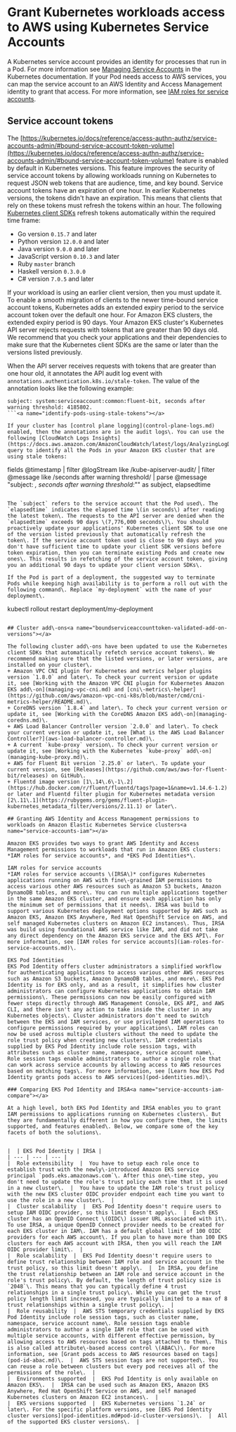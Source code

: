 # Grant Kubernetes workloads access to AWS using Kubernetes Service Accounts<a name="service-accounts"></a>

A Kubernetes service account provides an identity for processes that run in a Pod\. For more information see [Managing Service Accounts](https://kubernetes.io/docs/reference/access-authn-authz/service-accounts-admin) in the Kubernetes documentation\. If your Pod needs access to AWS services, you can map the service account to an AWS Identity and Access Management identity to grant that access\. For more information, see [IAM roles for service accounts](iam-roles-for-service-accounts.md)\.

## Service account tokens<a name="service-account-tokens"></a>

The [https://kubernetes.io/docs/reference/access-authn-authz/service-accounts-admin/#bound-service-account-token-volume](https://kubernetes.io/docs/reference/access-authn-authz/service-accounts-admin/#bound-service-account-token-volume) feature is enabled by default in Kubernetes versions\. This feature improves the security of service account tokens by allowing workloads running on Kubernetes to request JSON web tokens that are audience, time, and key bound\. Service account tokens have an expiration of one hour\. In earlier Kubernetes versions, the tokens didn't have an expiration\. This means that clients that rely on these tokens must refresh the tokens within an hour\. The following [Kubernetes client SDKs](https://kubernetes.io/docs/reference/using-api/client-libraries/) refresh tokens automatically within the required time frame:
+ Go version `0.15.7` and later
+ Python version `12.0.0` and later
+ Java version `9.0.0` and later
+ JavaScript version `0.10.3` and later
+ Ruby `master` branch
+ Haskell version `0.3.0.0`
+ C\# version `7.0.5` and later

If your workload is using an earlier client version, then you must update it\. To enable a smooth migration of clients to the newer time\-bound service account tokens, Kubernetes adds an extended expiry period to the service account token over the default one hour\. For Amazon EKS clusters, the extended expiry period is 90 days\. Your Amazon EKS cluster's Kubernetes API server rejects requests with tokens that are greater than 90 days old\. We recommend that you check your applications and their dependencies to make sure that the Kubernetes client SDKs are the same or later than the versions listed previously\.

When the API server receives requests with tokens that are greater than one hour old, it annotates the API audit log event with `annotations.authentication.k8s.io/stale-token`\. The value of the annotation looks like the following example:

```
subject: system:serviceaccount:common:fluent-bit, seconds after warning threshold: 4185802.
```<a name="identify-pods-using-stale-tokens"></a>

If your cluster has [control plane logging](control-plane-logs.md) enabled, then the annotations are in the audit logs\. You can use the following [CloudWatch Logs Insights](https://docs.aws.amazon.com/AmazonCloudWatch/latest/logs/AnalyzingLogData.html) query to identify all the Pods in your Amazon EKS cluster that are using stale tokens:

```
fields @timestamp
| filter @logStream like /kube-apiserver-audit/
| filter @message like /seconds after warning threshold/
| parse @message "subject: *, seconds after warning threshold:*\"" as subject, elapsedtime
```

The `subject` refers to the service account that the Pod used\. The `elapsedtime` indicates the elapsed time \(in seconds\) after reading the latest token\. The requests to the API server are denied when the `elapsedtime` exceeds 90 days \(7,776,000 seconds\)\. You should proactively update your applications' Kubernetes client SDK to use one of the version listed previously that automatically refresh the token\. If the service account token used is close to 90 days and you don't have sufficient time to update your client SDK versions before token expiration, then you can terminate existing Pods and create new ones\. This results in refetching of the service account token, giving you an additional 90 days to update your client version SDKs\.

If the Pod is part of a deployment, the suggested way to terminate Pods while keeping high availability is to perform a roll out with the following command\. Replace `my-deployment` with the name of your deployment\.

```
kubectl rollout restart deployment/my-deployment
```

## Cluster add\-ons<a name="boundserviceaccounttoken-validated-add-on-versions"></a>

The following cluster add\-ons have been updated to use the Kubernetes client SDKs that automatically refetch service account tokens\. We recommend making sure that the listed versions, or later versions, are installed on your cluster\.
+ Amazon VPC CNI plugin for Kubernetes and metrics helper plugins version `1.8.0` and later\. To check your current version or update it, see [Working with the Amazon VPC CNI plugin for Kubernetes Amazon EKS add\-on](managing-vpc-cni.md) and [cni\-metrics\-helper](https://github.com/aws/amazon-vpc-cni-k8s/blob/master/cmd/cni-metrics-helper/README.md)\.
+ CoreDNS version `1.8.4` and later\. To check your current version or update it, see [Working with the CoreDNS Amazon EKS add\-on](managing-coredns.md)\.
+ AWS Load Balancer Controller version `2.0.0` and later\. To check your current version or update it, see [What is the AWS Load Balancer Controller?](aws-load-balancer-controller.md)\.
+ A current `kube-proxy` version\. To check your current version or update it, see [Working with the Kubernetes `kube-proxy` add\-on](managing-kube-proxy.md)\.
+ AWS for Fluent Bit version `2.25.0` or later\. To update your current version, see [Releases](https://github.com/aws/aws-for-fluent-bit/releases) on GitHub\.
+ Fluentd image version [1\.14\.6\-1\.2](https://hub.docker.com/r/fluent/fluentd/tags?page=1&name=v1.14.6-1.2) or later and Fluentd filter plugin for Kubernetes metadata version [2\.11\.1](https://rubygems.org/gems/fluent-plugin-kubernetes_metadata_filter/versions/2.11.1) or later\. 

## Granting AWS Identity and Access Management permissions to workloads on Amazon Elastic Kubernetes Service clusters<a name="service-accounts-iam"></a>

Amazon EKS provides two ways to grant AWS Identity and Access Management permissions to workloads that run in Amazon EKS clusters: *IAM roles for service accounts*, and *EKS Pod Identities*\.

IAM roles for service accounts  
*IAM roles for service accounts \(IRSA\)* configures Kubernetes applications running on AWS with fine\-grained IAM permissions to access various other AWS resources such as Amazon S3 buckets, Amazon DynamoDB tables, and more\. You can run multiple applications together in the same Amazon EKS cluster, and ensure each application has only the minimum set of permissions that it needs\. IRSA was build to support various Kubernetes deployment options supported by AWS such as Amazon EKS, Amazon EKS Anywhere, Red Hat OpenShift Service on AWS, and self managed Kubernetes clusters on Amazon EC2 instances\. Thus, IRSA was build using foundational AWS service like IAM, and did not take any direct dependency on the Amazon EKS service and the EKS API\. For more information, see [IAM roles for service accounts](iam-roles-for-service-accounts.md)\.

EKS Pod Identities  
EKS Pod Identity offers cluster administrators a simplified workflow for authenticating applications to access various other AWS resources such as Amazon S3 buckets, Amazon DynamoDB tables, and more\. EKS Pod Identity is for EKS only, and as a result, it simplifies how cluster administrators can configure Kubernetes applications to obtain IAM permissions\. These permissions can now be easily configured with fewer steps directly through AWS Management Console, EKS API, and AWS CLI, and there isn't any action to take inside the cluster in any Kubernetes objects\. Cluster administrators don't need to switch between the EKS and IAM services, or use privileged IAM operations to configure permissions required by your applications\. IAM roles can now be used across multiple clusters without the need to update the role trust policy when creating new clusters\. IAM credentials supplied by EKS Pod Identity include role session tags, with attributes such as cluster name, namespace, service account name\. Role session tags enable administrators to author a single role that can work across service accounts by allowing access to AWS resources based on matching tags\. For more information, see [Learn how EKS Pod Identity grants pods access to AWS services](pod-identities.md)\.

### Comparing EKS Pod Identity and IRSA<a name="service-accounts-iam-compare"></a>

At a high level, both EKS Pod Identity and IRSA enables you to grant IAM permissions to applications running on Kubernetes clusters\. But they are fundamentally different in how you configure them, the limits supported, and features enabled\. Below, we compare some of the key facets of both the solutions\.


|  | EKS Pod Identity | IRSA | 
| --- | --- | --- | 
|  Role extensibility  |  You have to setup each role once to establish trust with the newly\-introduced Amazon EKS service principal `pods.eks.amazonaws.com`\. After this one\-time step, you don't need to update the role's trust policy each time that it is used in a new cluster\.  |  You have to update the IAM role's trust policy with the new EKS cluster OIDC provider endpoint each time you want to use the role in a new cluster\.  | 
|  Cluster scalability  |  EKS Pod Identity doesn't require users to setup IAM OIDC provider, so this limit doesn't apply\.  |  Each EKS cluster has an OpenID Connect \(OIDC\) issuer URL associated with it\. To use IRSA, a unique OpenID Connect provider needs to be created for each EKS cluster in IAM\. IAM has a default global limit of 100 OIDC providers for each AWS account\. If you plan to have more than 100 EKS clusters for each AWS account with IRSA, then you will reach the IAM OIDC provider limit\.  | 
|  Role scalability  |  EKS Pod Identity doesn't require users to define trust relationship between IAM role and service account in the trust policy, so this limit doesn't apply\.  |  In IRSA, you define the trust relationship between an IAM role and service account in the role's trust policy\. By default, the length of trust policy size is `2048`\. This means that you can typically define 4 trust relationships in a single trust policy\. While you can get the trust policy length limit increased, you are typically limited to a max of 8 trust relationships within a single trust policy\.  | 
|  Role reusability  |  AWS STS temporary credentials supplied by EKS Pod Identity include role session tags, such as cluster name, namespace, service account name\. Role session tags enable administrators to author a single IAM role that can be used with multiple service accounts, with different effective permission, by allowing access to AWS resources based on tags attached to them\. This is also called attribute\-based access control \(ABAC\)\. For more information, see [Grant pods access to AWS resources based on tags](pod-id-abac.md)\.  |  AWS STS session tags are not supported\. You can reuse a role between clusters but every pod receives all of the permissions of the role\.  | 
|  Environments supported  |  EKS Pod Identity is only available on Amazon EKS\.  |  IRSA can be used such as Amazon EKS, Amazon EKS Anywhere, Red Hat OpenShift Service on AWS, and self managed Kubernetes clusters on Amazon EC2 instances\.  | 
|  EKS versions supported  |  EKS Kubernetes versions `1.24` or later\. For the specific platform versions, see [EKS Pod Identity cluster versions](pod-identities.md#pod-id-cluster-versions)\.  |  All of the supported EKS cluster versions\.  | 